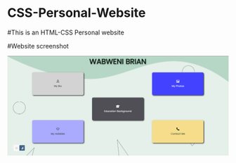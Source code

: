 # CSS-Personal-Website

#This is an HTML-CSS Personal website

#Website screenshot

![Website screenshot](images/Screenshot.png)
